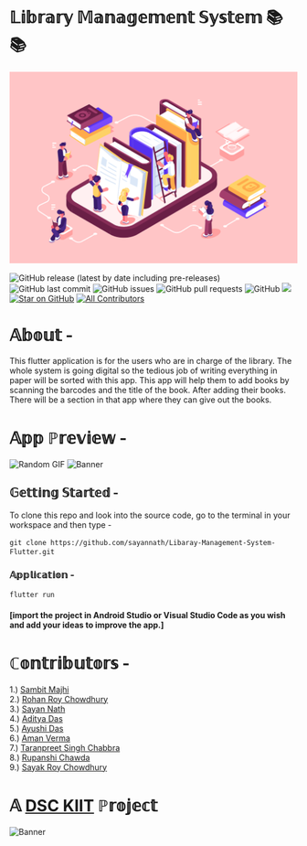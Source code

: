 
# 𝕃𝕚𝕓𝕣𝕒𝕣𝕪 𝕄𝕒𝕟𝕒𝕘𝕖𝕞𝕖𝕟𝕥 𝕊𝕪𝕤𝕥𝕖𝕞 📚📚

![Banner](https://github.com/Sayak11/Libaray-Management-System-Flutter/blob/master/online_library%402x.png)


![GitHub release (latest by date including pre-releases)](https://img.shields.io/github/v/release/sayannath/Libaray-Management-System-Flutter?include_prereleases)
![GitHub last commit](https://img.shields.io/github/last-commit/sayannath/Libaray-Management-System-Flutter)
![GitHub issues](https://img.shields.io/github/issues-raw/sayannath/Libaray-Management-System-Flutter)
![GitHub pull requests](https://img.shields.io/github/issues-pr/sayannath/Libaray-Management-System-Flutter)
![GitHub](https://img.shields.io/github/license/sayannath/Libaray-Management-System-Flutter)
   </a>
    <!-- API -->
    <a href="https://android-arsenal.com/api?level=28">
        <img src="https://img.shields.io/badge/API-28%2B-orange.svg?style=flat"/>
    </a>
    [![Star on GitHub](https://img.shields.io/github/stars/sayannath/Libaray-Management-System-Flutter.svg?style=social)](https://github.com/all-contributors/all-contributors/stargazers)
    [![All Contributors](https://img.shields.io/badge/all_contributors-9-orange.svg?style=flat-square)](#contributors-)




# 𝔸𝕓𝕠𝕦𝕥 -
This flutter application is for the users who are in charge of the library. The whole system is
going digital so the tedious job of writing everything in paper will be sorted with this app. This
app will help them to add books by scanning the barcodes and the title of the book. After
adding their books. There will be a section in that app where they can give out the books.

# 𝔸𝕡𝕡 ℙ𝕣𝕖𝕧𝕚𝕖𝕨 -
![Random GIF](https://media.giphy.com/media/FFk8Hxij53t2u4y3mv/giphy.gif) 
![Banner](https://github.com/Sayak11/Libaray-Management-System-Flutter/blob/master/Screenshot_2020-10-10-21-42-19-333_com.example.library_system.jpg)
  

## 𝔾𝕖𝕥𝕥𝕚𝕟𝕘 𝕊𝕥𝕒𝕣𝕥𝕖𝕕 -

To clone this repo and look into the source code, go to the terminal in your workspace and then type -
```
git clone https://github.com/sayannath/Libaray-Management-System-Flutter.git
```

### 𝔸𝕡𝕡𝕝𝕚𝕔𝕒𝕥𝕚𝕠𝕟 -
```
flutter run 
```
#### [import the project in Android Studio or Visual Studio Code as you wish and add your ideas to improve the app.]
# ℂ𝕠𝕟𝕥𝕣𝕚𝕓𝕦𝕥𝕠𝕣𝕤 -
1.) [Sambit Majhi](https://github.com/sambitraze?tab=overview&from=2019-12-01&to=2019-12-31)  
2.) [Rohan Roy Chowdhury](https://github.com/Rohan2309)  
3.) [Sayan Nath](https://github.com/sayannath)  
4.) [Aditya Das](https://github.com/ThatOneTallKid)  
5.) [Ayushi Das](https://github.com/Ayushi673)  
6.) [Aman Verma](https://github.com/amanv8060)  
7.) [Taranpreet Singh Chabbra](https://github.com/singhtaran1005)  
8.) [Rupanshi Chawda](https://github.com/rupanshi-chawda)  
9.) [Sayak Roy Chowdhury](https://github.com/Sayak11)  

# 𝔸 [DSC KIIT](https://github.com/DSC-KIIT) ℙ𝕣𝕠𝕛𝕖𝕔𝕥  
![Banner](https://github.com/Sayak11/Libaray-Management-System-Flutter/blob/master/download%20(1).png)  






